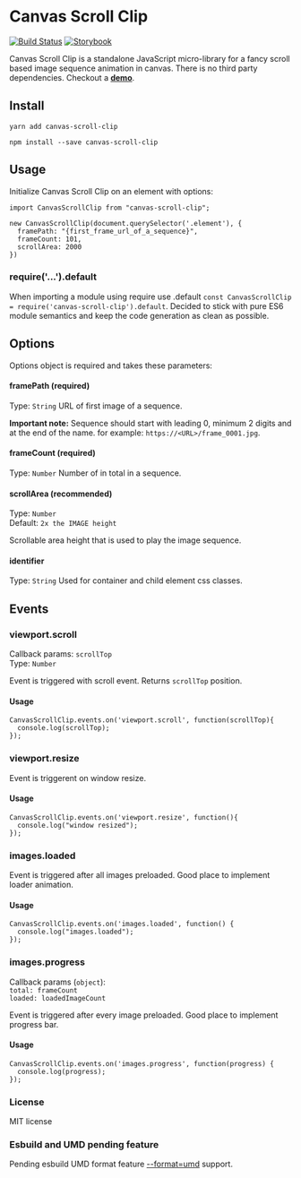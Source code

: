 # Canvas Scroll Clip
[![Build Status](https://github.com/m5kr1pka/canvas-scroll-clip/actions/workflows/build.yml/badge.svg)](https://github.com/m5kr1pka/canvas-scroll-clip/actions/workflows/build.yml) [![Storybook](https://cdn.jsdelivr.net/gh/storybookjs/brand@main/badge/badge-storybook.svg)](https://m5kr1pka.github.io/canvas-scroll-clip/?path=/story/canvas-scroll-clip--default)


Canvas Scroll Clip is a standalone JavaScript micro-library for a fancy scroll based image sequence animation in canvas. There is no third party dependencies. Checkout a **[demo](https://m5kr1pka.github.io/canvas-scroll-clip/?path=/story/canvas-scroll-clip--default)**.

## Install
```
yarn add canvas-scroll-clip
```
```
npm install --save canvas-scroll-clip
```

## Usage
Initialize Canvas Scroll Clip on an element with options:

```
import CanvasScrollClip from "canvas-scroll-clip";

new CanvasScrollClip(document.querySelector('.element'), {
  framePath: "{first_frame_url_of_a_sequence}",
  frameCount: 101,
  scrollArea: 2000
})
```

### require('...').default
When importing a module using require use .default `const CanvasScrollClip = require('canvas-scroll-clip').default`. Decided to stick with pure ES6 module semantics and keep the code generation as clean as possible.

## Options
Options object is required and takes these parameters:

#### framePath (required)
Type: ```String```
URL of first image of a sequence.

**Important note:** Sequence should start with leading 0, minimum 2 digits and at the end of the name. for example: ```https://<URL>/frame_0001.jpg```. 

#### frameCount (required)
Type: ```Number```
Number of in total in a sequence.

#### scrollArea (recommended)
Type: ```Number```<br>
Default: ```2x the IMAGE height```

Scrollable area height that is used to play the image sequence.

#### identifier
Type: ```String```
Used for container and child element css classes.

## Events

### viewport.scroll
Callback params: ```scrollTop```<br/>
Type: ```Number```

Event is triggered with scroll event. Returns ```scrollTop``` position.

#### Usage

```
CanvasScrollClip.events.on('viewport.scroll', function(scrollTop){
  console.log(scrollTop);
});
```

### viewport.resize
Event is triggerent on window resize.

#### Usage
```
CanvasScrollClip.events.on('viewport.resize', function(){
  console.log("window resized");
});
```

### images.loaded
Event is triggered after all images preloaded. Good place to implement loader animation.

#### Usage
```
CanvasScrollClip.events.on('images.loaded', function() {
  console.log("images.loaded");
});
```

### images.progress
Callback params (```object```): <br/>
```total: frameCount```<br/>
```loaded: loadedImageCount```<br/>

Event is triggered after every image preloaded. Good place to implement progress bar.

#### Usage
```
CanvasScrollClip.events.on('images.progress', function(progress) {
  console.log(progress);
});
```

### License
MIT license

### Esbuild and UMD pending feature
Pending esbuild UMD format feature [--format=umd](https://github.com/evanw/esbuild/issues/507) support.
